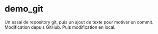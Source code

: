 # demo_git
Un essai de repository git, puis un ajout de texte pour motiver un commit.
Modification depuis GitHub.
Puis modification en local.
